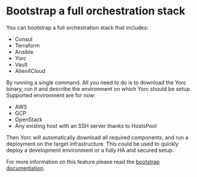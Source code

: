 # Bootstrap a full orchestration stack

You can bootstrap a full orchestration stack that includes:

* Consul
* Terraform
* Ansible
* Yorc
* Vault
* Alien4Cloud

By running a single command. All you need to do is to download the Yorc binary, run it and describe the environment
on which Yorc should be setup. Supported environment are for now:

* AWS
* GCP
* OpenStack
* Any existing host with an SSH server thanks to HostsPool

Then Yorc will automatically download all required components, and run a deployment on the target infrastructure.
This could be used to quickly deploy a development environment or a fully HA and secured setup.

For more information on this feature please read the [bootstrap documentation](https://yorc.readthedocs.io/en/v4.1.1/bootstrap.html).
